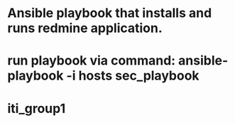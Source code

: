 # Ansible playbook that installs and runs redmine application.
# run playbook via command:  ansible-playbook -i hosts sec_playbook
# iti_group1
